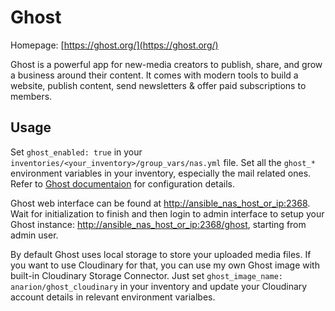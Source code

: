 # Ghost

Homepage: [https://ghost.org/](https://ghost.org/)

Ghost is a powerful app for new-media creators to publish, share, and grow a business around their content. It comes with modern tools to build a website, publish content, send newsletters & offer paid subscriptions to members.

## Usage

Set `ghost_enabled: true` in your `inventories/<your_inventory>/group_vars/nas.yml` file.
Set all the `ghost_*` environment variables in your inventory, especially the mail related ones. Refer to [Ghost documentaion](https://ghost.org/docs/config/) for configuration details.

Ghost web interface can be found at [http://ansible_nas_host_or_ip:2368](http://ansible_nas_host_or_ip:2368). Wait for initialization to finish and then login to admin interface to setup your Ghost instance: [http://ansible_nas_host_or_ip:2368/ghost](http://ansible_nas_host_or_ip:2368/ghost), starting from admin user.

By default Ghost uses local storage to store your uploaded media files. If you want to use Cloudinary for that, you can use my own Ghost image with built-in Cloudinary Storage Connector. Just set `ghost_image_name: anarion/ghost_cloudinary` in your inventory and update your Cloudinary account details in relevant environment varialbes.

